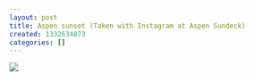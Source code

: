 ```yaml
---
layout: post
title: Aspen sunset (Taken with Instagram at Aspen Sundeck)
created: 1332634873
categories: []
---
```

<img src="http://26.media.tumblr.com/tumblr_m1ezndxhML1rsr8w3o1_500.jpg"/><br/><br/>
